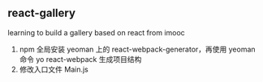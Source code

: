 ## react-gallery
learning to build a gallery based on react from imooc

1. npm 全局安装 yeoman 上的 react-webpack-generator，再使用 yeoman 命令 yo react-webpack <project name> 生成项目结构
2. 修改入口文件 Main.js
